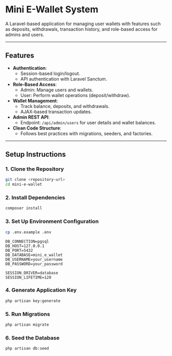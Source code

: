 # Mini E-Wallet System

A Laravel-based application for managing user wallets with features such as deposits, withdrawals, transaction history,
and role-based access for admins and users.

---

## Features

- **Authentication**:
    - Session-based login/logout.
    - API authentication with Laravel Sanctum.
- **Role-Based Access**:
    - Admin: Manage users and wallets.
    - User: Perform wallet operations (deposit/withdraw).
- **Wallet Management**:
    - Track balance, deposits, and withdrawals.
    - AJAX-based transaction updates.
- **Admin REST API**:
    - Endpoint: `/api/admin/users` for user details and wallet balances.
- **Clean Code Structure**:
    - Follows best practices with migrations, seeders, and factories.

---

## Setup Instructions

### 1. Clone the Repository

```bash
git clone <repository-url>
cd mini-e-wallet
```

### 2. Install Dependencies

```bash
composer install
```

### 3. Set Up Environment Configuration

```bash
cp .env.example .env
```

```dotenv
DB_CONNECTION=pgsql
DB_HOST=127.0.0.1
DB_PORT=5432
DB_DATABASE=mini_e_wallet
DB_USERNAME=your_username
DB_PASSWORD=your_password

SESSION_DRIVER=database
SESSION_LIFETIME=120

```

### 4. Generate Application Key

```bash
php artisan key:generate
```

### 5. Run Migrations

```bash
php artisan migrate
```

### 6. Seed the Database

```bash
php artisan db:seed
```
